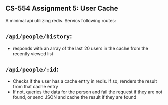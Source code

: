 ## CS-554 Assignment 5:  User Cache 

A minimal api utilizing redis. Servics following routes:

## `/api/people/history`:
- responds with an array of the last 20 users in the cache from the recently viewed list

## `/api/people/:id`:
- Checks if the user has a cache entry in redis. If so, renders the result from that cache entry
-  If not, queries the data for the person and fail the request if they are not found, or send JSON and cache the result if they are found
